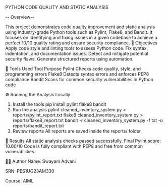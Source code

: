 PYTHON CODE QUALITY AND STATIC ANALYSIS

-- Overview--

This project demonstrates code quality improvement and static analysis using industry-grade Python tools such as Pylint, Flake8, and Bandit.
It focuses on identifying and fixing issues in a given codebase to achieve a perfect 10/10 quality rating and ensure security compliance.
🧠 Objectives
Apply code style and linting tools to assess Python code.
Fix syntax, indentation, and documentation issues.
Detect and mitigate potential security flaws.
Generate structured reports using automation.

🧩 Tools Used
Tool	Purpose
Pylint	Checks code quality, style, and programming errors
Flake8	Detects syntax errors and enforces PEP8 compliance
Bandit	Scans for common security vulnerabilities in Python code



⚙️ Running the Analysis Locally
1. Install the tools
pip install pylint flake8 bandit
2. Run the analysis
pylint cleaned_inventory_system.py > reports/pylint_report.txt
flake8 cleaned_inventory_system.py > reports/flake8_report.txt
bandit -r cleaned_inventory_system.py -f txt -o reports/bandit_report.txt
3. Review reports
All reports are saved inside the reports/ folder.

🏁 Results
All static analysis checks passed successfully.
Final Pylint score: 10.00/10
Code is fully compliant with PEP8 and free from common vulnerabilities.

👨‍💻 Author
Name: Swayam Advani

SRN: PES1UG23AM330

Course: AIML

